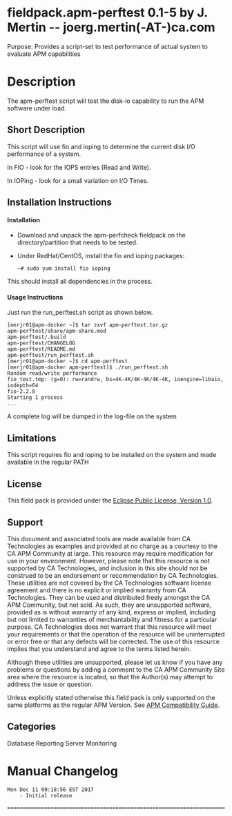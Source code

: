 # fieldpack.apm-perftest 0.1-5 by J. Mertin -- joerg.mertin(-AT-)ca.com
Purpose: Provides a script-set to test performance of actual system to evaluate APM capabilities

# Description
The apm-perftest script will test the disk-io capability to run the
APM software under load.

## Short Description
This script will use fio and ioping to determine the current disk I/O
performance of a system.

In FIO - look for the IOPS entries (Read and Write).

In IOPing - look for a small variation on I/O Times.


## Installation Instructions

#### Installation

- Download and unpack the apm-perfcheck fieldpack on the
  directory/partition that needs to be tested.
- Under RedHat/CentOS, install the fio and ioping packages:

  `~# sudo yum install fio ioping`

This should install all dependencies in the process.


#### Usage Instructions

Just run the run_perftest.sh script as shown below.

```
[merjr01@apm-docker ~]$ tar zxvf apm-perftest.tar.gz 
apm-perftest/share/apm-share.mod
apm-perftest/.build
apm-perftest/CHANGELOG
apm-perftest/README.md
apm-perftest/run_perftest.sh
[merjr01@apm-docker ~]$ cd apm-perftest
[merjr01@apm-docker apm-perftest]$ ./run_perftest.sh 
Random read/write performance
fio_test.tmp: (g=0): rw=randrw, bs=4K-4K/4K-4K/4K-4K, ioengine=libaio, iodepth=64
fio-2.2.8
Starting 1 process
...
```
A complete log will be dumped in the log-file on the system


## Limitations
This script requires fio and ioping to be installed on the system and
made available in the regular PATH


## License
This field pack is provided under the [Eclipse Public License, Version
1.0](LICENSE.txt).

## Support
This document and associated tools are made available from CA
Technologies as examples and provided at no charge as a courtesy to
the CA APM Community at large. This resource may require modification
for use in your environment. However, please note that this resource
is not supported by CA Technologies, and inclusion in this site should
not be construed to be an endorsement or recommendation by CA
Technologies. These utilities are not covered by the CA Technologies
software license agreement and there is no explicit or implied
warranty from CA Technologies. They can be used and distributed freely
amongst the CA APM Community, but not sold. As such, they are
unsupported software, provided as is without warranty of any kind,
express or implied, including but not limited to warranties of
merchantability and fitness for a particular purpose. CA Technologies
does not warrant that this resource will meet your requirements or
that the operation of the resource will be uninterrupted or error free
or that any defects will be corrected. The use of this resource
implies that you understand and agree to the terms listed herein.

Although these utilities are unsupported, please let us know if you
have any problems or questions by adding a comment to the CA APM
Community Site area where the resource is located, so that the
Author(s) may attempt to address the issue or question.

Unless explicitly stated otherwise this field pack is only supported
on the same platforms as the regular APM Version. See [APM
Compatibility Guide](http://www.ca.com/us/support/ca-support-online/product-content/status/compatibility-matrix/application-performance-management-compatibility-guide.aspx).

## Categories
Database Reporting Server Monitoring




# Manual Changelog
```
Mon Dec 11 09:18:56 EST 2017
	- Initial release
	
================================================================================
```
